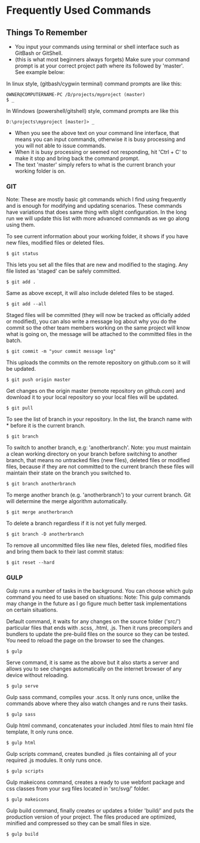 # Frequently Used Commands

## Things To Remember
* You input your commands using terminal or shell interface such as GitBash or GitShell.
* (this is what most beginners always forgets) Make sure your command prompt is at your correct project path where its followed by 'master'. See example below:

In linux style, (gitbash/cygwin terminal) command prompts are like this:
~~~
OWNER@COMPUTERNAME-PC /D/projects/myproject (master)
$ _
~~~
In Windows (powershell/gitshell) style, command prompts are like this
~~~
D:\projects\myproject [master]> _
~~~
* When you see the above text on your command line interface, that means you can input commands, otherwise it is busy processing and you will not able to issue commands.
* When it is busy processing or seemed not responding, hit 'Ctrl + C' to make it stop and bring back the command prompt.
* The text 'master' simply refers to what is the current branch your working folder is on.

### GIT

Note: These are mostly basic git commands which I find using frequently and is enough for modifying and updating scenarios. These commands have variations that does same thing with slight configuration. In the long run we will update this list with more advanced commands as we go along using them.

To see current information about your working folder, it shows if you have new files, modified files or deleted files.
~~~
$ git status
~~~

This lets you set all the files that are new and modified to the staging. Any file listed as 'staged' can be safely committed.
~~~
$ git add .
~~~

Same as above except, it will also include deleted files to be staged.
~~~
$ git add --all
~~~

Staged files will be committed (they will now be tracked as officially added or modified), you can also write a message log about why you do the commit so the other team members working on the same project will know what is going on, the message will be attached to the committed files in the batch.
~~~
$ git commit -m "your commit message log"
~~~

This uploads the commits on the remote repository on github.com so it will be updated.
~~~
$ git push origin master
~~~

Get changes on the origin master (remote repository on github.com) and download it to your local repository so your local files will be updated.
~~~
$ git pull
~~~

To see the list of branch in your repository. In the list, the branch name with * before it is the current branch.
~~~
$ git branch
~~~

To switch to another branch, e.g: 'anotherbranch'. Note: you must maintain a clean working directory on your branch before switching to another branch, that means no untracked files (new files), deleted files or modified files, because if they are not committed to the current branch these files will maintain their state on the branch you switched to.
~~~
$ git branch anotherbranch
~~~

To merge another branch (e.g. 'anotherbranch') to your current branch. Git will determine the merge algorithm automatically.
~~~
$ git merge anotherbranch
~~~

To delete a branch regardless if it is not yet fully merged.
~~~
$ git branch -D anotherbranch
~~~

To remove all uncommitted files like new files, deleted files, modified files and bring them back to their last commit status:
~~~
$ git reset --hard
~~~


### GULP

Gulp runs a number of tasks in the background. You can choose which gulp command you need to use based on situations:
Note: This gulp commands may change in the future as I go figure much better task implementations on certain situations.

Default command, it waits for any changes on the source folder ('src/') particular files that ends with .scss, .html, .js. Then it runs precompilers and bundlers to update the pre-build files on the source so they can be tested. You need to reload the page on the browser to see the changes.
~~~
$ gulp
~~~

Serve command, it is same as the above but it also starts a server and allows you to see changes automatically on the internet browser of any device without reloading.
~~~
$ gulp serve
~~~

Gulp sass command, compiles your .scss. It only runs once, unlike the commands above where they also watch changes and re runs their tasks.
~~~
$ gulp sass
~~~

Gulp html command, concatenates your included .html files to main html file template, It only runs once.
~~~
$ gulp html
~~~

Gulp scripts command, creates bundled .js files containing all of your required .js modules. It only runs once.
~~~
$ gulp scripts
~~~

Gulp makeicons command, creates a ready to use webfont package and css classes from your svg files located in 'src/svg/' folder.
~~~
$ gulp makeicons
~~~

Gulp build command, finally creates or updates a folder 'build/' and puts the production version of your project. The files produced are optimized, minified and compressed so they can be small files in size.
~~~
$ gulp build
~~~
